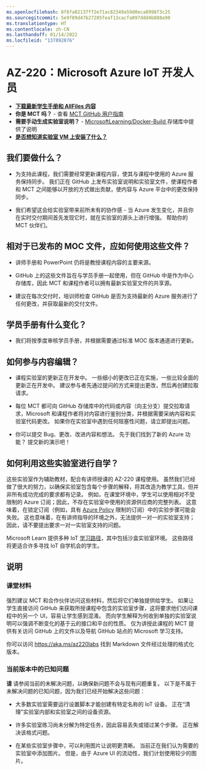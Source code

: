 ```yaml
---
ms.openlocfilehash: 8f8fa02137ff2e71ac82349a59d0eca8998f3c25
ms.sourcegitcommit: 5e9f89d47b27285feaf13cacfa097ddd4b888a90
ms.translationtype: HT
ms.contentlocale: zh-CN
ms.lasthandoff: 01/14/2022
ms.locfileid: "137892876"
---
```

# <a name="az-220-microsoft-azure-iot-developer"></a>AZ-220：Microsoft Azure IoT 开发人员

- **[下载最新学生手册和 AllFiles 内容](../../releases/latest)**
- **你是 MCT 吗？** - 查看 [MCT GitHub 用户指南](https://microsoftlearning.github.io/MCT-User-Guide/)
- **需要手动生成实验室说明？** - [MicrosoftLearning/Docker-Build ](https://github.com/MicrosoftLearning/Docker-Build) 存储库中提供了说明
- **[是否想知道实验室 VM 上安装了什么？](lab.md)**

## <a name="what-are-we-doing"></a>我们要做什么？

- 为支持此课程，我们需要经常更新课程内容，使其与课程中使用的 Azure 服务保持同步。  我们正在 GitHub 上发布实验室说明和实验室文件，使课程作者和 MCT 之间能够以开放的方式做出贡献，使内容与 Azure 平台中的更改保持同步。

- 我们希望这会给实验室带来前所未有的协作感 - 当 Azure 发生变化，并且你在实时交付期间首先发现它时，就在实验室的源头上进行增强。  帮助你的 MCT 伙伴们。

## <a name="how-should-i-use-these-files-relative-to-the-released-moc-files"></a>相对于已发布的 MOC 文件，应如何使用这些文件？

- 讲师手册和 PowerPoint 仍将是教授课程内容的主要来源。

- GitHub 上的这些文件旨在与学员手册一起使用，但在 GitHub 中是作为中心存储库，因此 MCT 和课程作者可以拥有最新实验室文件的共享源。

- 建议在每次交付时，培训师检查 GitHub 是否为支持最新的 Azure 服务进行了任何更改，并获取最新的交付文件。

## <a name="what-about-changes-to-the-student-handbook"></a>学员手册有什么变化？

- 我们将按季度审核学员手册，并根据需要通过标准 MOC 版本通道进行更新。

## <a name="how-do-i-contribute"></a>如何参与内容编辑？

- 课程实验室的更新正在开发中。 一些细小的更改已正在实施，一些比较全面的更新正在开发中。 建议参与者先通过提问的方式来提出更改，然后再创建拉取请求。  

- 每位 MCT 都可向 GitHub 存储库中的代码或内容（向主分支）提交拉取请求，Microsoft 和课程作者将对内容进行鉴别分类，并根据需要采纳内容和实验室代码更改。 如果你在实验室中遇到任何阻塞性问题，请立即提出问题。

- 你可以提交 Bug、更改、改进内容和想法。 先于我们找到了新的 Azure 功能？ 提交新的演示吧！

## <a name="how-do-i-use-these-labs-for-self-study"></a>如何利用这些实验室进行自学？

这些实验室作为辅助教材，配合有讲师授课的 AZ-220 课程使用。  虽然我们已经做了很大的努力，以确保实验室包含每个步骤的解释，将其改造为教学工具，但并非所有成功完成的要求都有记录。  例如，在课堂环境中，学生可以使用相对不受限制的 Azure 订阅；因此，不存在实验室中使用的资源供应商的完整列表。  这意味着，在锁定订阅（例如，具有 [Azure Policy](https://docs.microsoft.com/azure/governance/policy/overview) 限制的订阅）中的实验步骤可能会失败。  这也意味着，在有讲师指导的环境之外，无法提供一对一的实验室支持；因此，请不要提出要求一对一实验室支持的问题。

Microsoft Learn 提供多种 IoT [学习路径](https://docs.microsoft.com/en-us/learn/browse/?resource_type=learning%20path&products=azure-iot&roles=developer)，其中包括沙盒实验室环境。  这些路径将更适合许多寻找 IoT 自学机会的学生。

## <a name="notes"></a>说明

### <a name="classroom-materials"></a>课堂材料

强烈建议 MCT 和合作伙伴访问这些材料，然后将它们单独提供给学生。  如果让学生直接访问 GitHub 来获取所授课程中包含的实验室步骤，这将要求他们访问课程中的另一个 UI，容易让学生感到混淆。 而向学生解释为何收到单独的实验室说明可以强调不断变化的基于云的接口和平台的性质。 仅为讲授此课程的 MCT 提供有关访问 GitHub 上的文件以及导航 GitHub 站点的 Microsoft 学习支持。

你可以访问 https://aka.ms/az220labs 找到 Markdown 文件经过处理的格式化版本。

### <a name="known-issues-in-the-current-release"></a>当前版本中的已知问题

**请** 请参阅当前的未解决问题，以确保新问题不会与现有问题重复。  以下是不属于未解决问题的已知问题，因为我们已经开始解决这些问题：

* 大多数实验室需要运行设置脚本才能创建有特定名称的 IoT 设备。 正在“清理”实验室内部和实验室之间的设备资源。

* 许多实验室练习尚未分解为特定任务，因此容易丢失或错过某个步骤。 正在解决该格式问题。

* 在某些实验室步骤中，可以利用图片让说明更清晰。 当前正在我们认为需要的实验室中添加图片。 但是，由于 Azure UI 的流动性，我们计划使用较少的图片。
